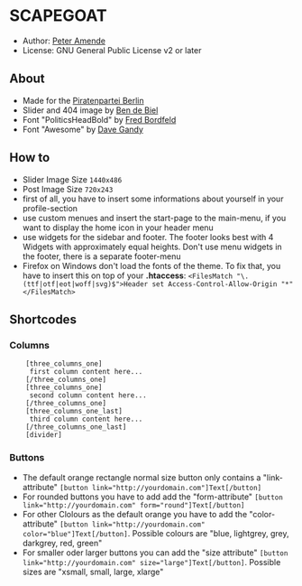 # SCAPEGOAT

* Author: [Peter Amende](http://zutrinken.com/)
* License: GNU General Public License v2 or later

## About

* Made for the [Piratenpartei Berlin](http://berlin.piratenpartei.de/)
* Slider and 404 image by [Ben de Biel](http://www.bendebiel.com/)
* Font "PoliticsHeadBold" by [Fred Bordfeld](http://kaklotter.de/)
* Font "Awesome" by [Dave Gandy](http://fontawesome.io/)


## How to

* Slider Image Size ```1440x486```
* Post Image Size ```720x243```
* first of all, you have to insert some informations about yourself in your profile-section
* use custom menues and insert the start-page to the main-menu, if you want to display the home icon in your header menu
* use widgets for the sidebar and footer. The footer looks best with 4 Widgets with approximately equal heights. Don't use menu widgets in the footer, there is a separate footer-menu
* Firefox on Windows don't load the fonts of the theme. To fix that, you have to insert this on top of your **.htaccess**:
```<FilesMatch "\.(ttf|otf|eot|woff|svg)$">Header set Access-Control-Allow-Origin "*"</FilesMatch>```

## Shortcodes

### Columns

		[three_columns_one]
		 first column content here...
		[/three_columns_one]
		[three_columns_one]
		 second column content here...
		[/three_columns_one]
		[three_columns_one_last]
		 third column content here...
		[/three_columns_one_last]
		[divider]

### Buttons

* The default orange rectangle normal size button only contains a "link-attribute" ````[button link="http://yourdomain.com"]Text[/button]````
* For rounded buttons you have to add add the "form-attribute" ````[button link="http://yourdomain.com" form="round"]Text[/button]````
* For other Clolours as the default orange you have to add the "color-attribute" ````[button link="http://yourdomain.com" color="blue"]Text[/button]````. Possible colours are "blue, lightgrey, grey, darkgrey, red, green"
* For smaller oder larger buttons you can add the "size attribute" ````[button link="http://yourdomain.com" size="large"]Text[/button]````. Possible sizes are "xsmall, small, large, xlarge"


